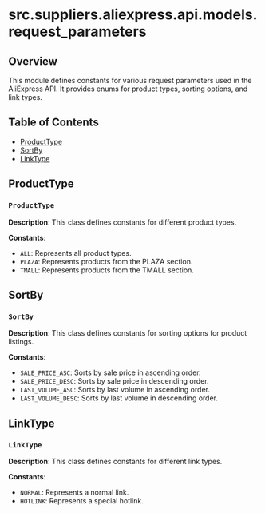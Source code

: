 # src.suppliers.aliexpress.api.models.request_parameters

## Overview

This module defines constants for various request parameters used in the AliExpress API.  It provides enums for product types, sorting options, and link types.

## Table of Contents

- [ProductType](#producttype)
- [SortBy](#sortby)
- [LinkType](#linktype)


## ProductType

### `ProductType`

**Description**:  This class defines constants for different product types.

**Constants**:

- `ALL`: Represents all product types.
- `PLAZA`: Represents products from the PLAZA section.
- `TMALL`: Represents products from the TMALL section.


## SortBy

### `SortBy`

**Description**: This class defines constants for sorting options for product listings.

**Constants**:

- `SALE_PRICE_ASC`: Sorts by sale price in ascending order.
- `SALE_PRICE_DESC`: Sorts by sale price in descending order.
- `LAST_VOLUME_ASC`: Sorts by last volume in ascending order.
- `LAST_VOLUME_DESC`: Sorts by last volume in descending order.


## LinkType

### `LinkType`

**Description**: This class defines constants for different link types.

**Constants**:

- `NORMAL`: Represents a normal link.
- `HOTLINK`: Represents a special hotlink.